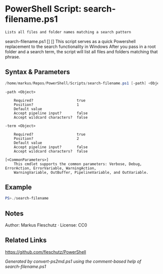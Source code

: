# PowerShell Script: search-filename.ps1
```powershell
Lists all files and folder names matching a search pattern
```

search-filename.ps1 [<path>] [<term>]
This script serves as a quick Powershell replacement to the search functionality in Windows
After you pass in a root folder and a search term, the script will list all files and folders matching that phrase.

## Syntax & Parameters
```powershell
/home/markus/Repos/PowerShell/Scripts/search-filename.ps1 [-path] <Object> [-term] <Object> [<CommonParameters>]
```

```
-path <Object>
    
    Required?                    true
    Position?                    1
    Default value                
    Accept pipeline input?       false
    Accept wildcard characters?  false
```

```
-term <Object>
    
    Required?                    true
    Position?                    2
    Default value                
    Accept pipeline input?       false
    Accept wildcard characters?  false
```

```
[<CommonParameters>]
    This cmdlet supports the common parameters: Verbose, Debug, ErrorAction, ErrorVariable, WarningAction, 
    WarningVariable, OutBuffer, PipelineVariable, and OutVariable.
```

## Example
```powershell
PS>./search-filename
```


## Notes
Author: Markus Fleschutz · License: CC0

## Related Links
https://github.com/fleschutz/PowerShell

*Generated by convert-ps2md.ps1 using the comment-based help of search-filename.ps1*
